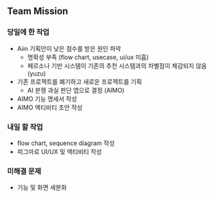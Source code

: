 ## Team Mission

### 당일에 한 작업
- Aiin 기획안이 낮은 점수를 받은 원인 파악
  - 명확성 부족 (flow chart, usecase, ui/ux 미흡)
  - 페르소나 기반 시스템이 기존의 추천 시스템과의 차별점이 체감되지 않음 (yuzu)
- 기존 프로젝트를 폐기하고 새로운 프로젝트를 기획
  - AI 분쟁 과실 판단 앱으로 결정 (AIMO)
- AIMO 기능 명세서 작성
- AIMO 액티비티 초안 작성

### 내일 할 작업
- flow chart, sequence diagram 작성
- 피그마로 UI/UX 및 액티비티 작성

### 미해결 문제
- 기능 및 화면 세분화
